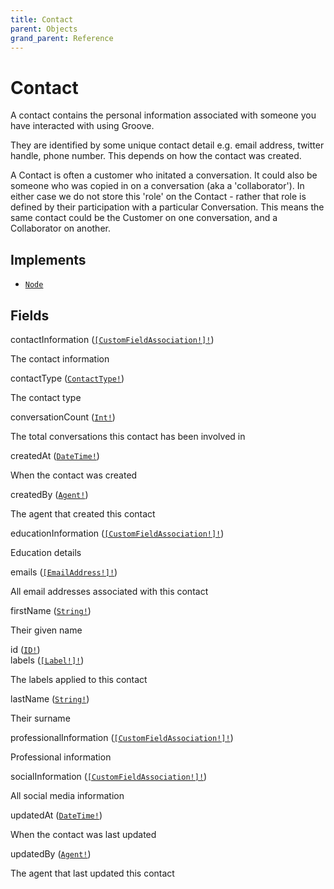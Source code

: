 ```yaml
---
title: Contact
parent: Objects
grand_parent: Reference
---
```


# Contact

A contact contains the personal information associated with someone you
have interacted with using Groove.

They are identified by some unique contact detail e.g. email address,
twitter handle, phone number. This depends on how the contact was created.

A Contact is often a customer who initated a conversation. It could also be
someone who was copied in on a conversation (aka a 'collaborator'). In
either case we do not store this 'role' on the Contact - rather that role
is defined by their participation with a particular Conversation. This
means the same contact could be the Customer on one conversation, and a
Collaborator on another.

## Implements

- <code><a href="/docs/reference/interface/node">Node</a></code></li>

## Fields

<div class="field-entry ">
  <span id="contactinformation" class="field-name anchored">contactInformation (<code><a href="/docs/reference/object/customfieldassociation">[CustomFieldAssociation!]!</a></code>)</span>

  <div class="description-wrapper">
   <p>The contact information</p>

  </div>
</div>

<div class="field-entry ">
  <span id="contacttype" class="field-name anchored">contactType (<code><a href="/docs/reference/enum/contacttype">ContactType!</a></code>)</span>

  <div class="description-wrapper">
   <p>The contact type</p>

  </div>
</div>

<div class="field-entry ">
  <span id="conversationcount" class="field-name anchored">conversationCount (<code><a href="/docs/reference/scalar/int">Int!</a></code>)</span>

  <div class="description-wrapper">
   <p>The total conversations this contact has been involved in</p>

  </div>
</div>

<div class="field-entry ">
  <span id="createdat" class="field-name anchored">createdAt (<code><a href="/docs/reference/scalar/datetime">DateTime!</a></code>)</span>

  <div class="description-wrapper">
   <p>When the contact was created</p>

  </div>
</div>

<div class="field-entry ">
  <span id="createdby" class="field-name anchored">createdBy (<code><a href="/docs/reference/object/agent">Agent!</a></code>)</span>

  <div class="description-wrapper">
   <p>The agent that created this contact</p>

  </div>
</div>

<div class="field-entry ">
  <span id="educationinformation" class="field-name anchored">educationInformation (<code><a href="/docs/reference/object/customfieldassociation">[CustomFieldAssociation!]!</a></code>)</span>

  <div class="description-wrapper">
   <p>Education details</p>

  </div>
</div>

<div class="field-entry ">
  <span id="emails" class="field-name anchored">emails (<code><a href="/docs/reference/object/emailaddress">[EmailAddress!]!</a></code>)</span>

  <div class="description-wrapper">
   <p>All email addresses associated with this contact</p>

  </div>
</div>

<div class="field-entry ">
  <span id="firstname" class="field-name anchored">firstName (<code><a href="/docs/reference/scalar/string">String!</a></code>)</span>

  <div class="description-wrapper">
   <p>Their given name</p>

  </div>
</div>

<div class="field-entry ">
  <span id="id" class="field-name anchored">id (<code><a href="/docs/reference/scalar/id">ID!</a></code>)</span>

  <div class="description-wrapper">

  </div>
</div>

<div class="field-entry ">
  <span id="labels" class="field-name anchored">labels (<code><a href="/docs/reference/object/label">[Label!]!</a></code>)</span>

  <div class="description-wrapper">
   <p>The labels applied to this contact</p>

  </div>
</div>

<div class="field-entry ">
  <span id="lastname" class="field-name anchored">lastName (<code><a href="/docs/reference/scalar/string">String!</a></code>)</span>

  <div class="description-wrapper">
   <p>Their surname</p>

  </div>
</div>

<div class="field-entry ">
  <span id="professionalinformation" class="field-name anchored">professionalInformation (<code><a href="/docs/reference/object/customfieldassociation">[CustomFieldAssociation!]!</a></code>)</span>

  <div class="description-wrapper">
   <p>Professional information</p>

  </div>
</div>

<div class="field-entry ">
  <span id="socialinformation" class="field-name anchored">socialInformation (<code><a href="/docs/reference/object/customfieldassociation">[CustomFieldAssociation!]!</a></code>)</span>

  <div class="description-wrapper">
   <p>All social media information</p>

  </div>
</div>

<div class="field-entry ">
  <span id="updatedat" class="field-name anchored">updatedAt (<code><a href="/docs/reference/scalar/datetime">DateTime!</a></code>)</span>

  <div class="description-wrapper">
   <p>When the contact was last updated</p>

  </div>
</div>

<div class="field-entry ">
  <span id="updatedby" class="field-name anchored">updatedBy (<code><a href="/docs/reference/object/agent">Agent!</a></code>)</span>

  <div class="description-wrapper">
   <p>The agent that last updated this contact</p>

  </div>
</div>

